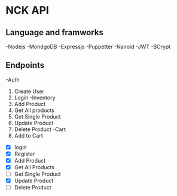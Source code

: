 # NCK API
## Language and framworks
-Nodejs 
-MondgoDB
-Expressjs
-Puppetter
-Nanoid
-JWT
-BCrypt
## Endpoints
-Auth 
  1. Create User
  2. Login
-Inventory
  1. Add Product
  2. Get All products
  3. Get Single Product
  4. Update Product
  5. Delete Product
-Cart
  1. Add to Cart

-[x] login
-[x] Register
-[x] Add Product
-[x] Get All Products
-[ ] Get Single Product
-[x] Update Product
-[ ] Delete Product 